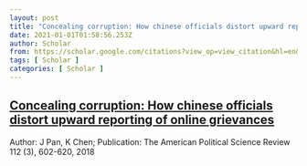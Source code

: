 ```yaml
---
layout: post
title: "Concealing corruption: How chinese officials distort upward reporting of online grievances"
date: 2021-01-01T01:58:56.253Z
author: Scholar
from: https://scholar.google.com/citations?view_op=view_citation&hl=en&user=5EIL7zMAAAAJ&citation_for_view=5EIL7zMAAAAJ:IWHjjKOFINEC
tags: [ Scholar ]
categories: [ Scholar ]
---
```

<!--1609466336253-->
[Concealing corruption: How chinese officials distort upward reporting of online grievances](https://scholar.google.com/citations?view_op=view_citation&hl=en&user=5EIL7zMAAAAJ&citation_for_view=5EIL7zMAAAAJ:IWHjjKOFINEC)
------

<div>
Author: J Pan, K Chen; Publication: The American Political Science Review 112 (3), 602-620, 2018
</div>
